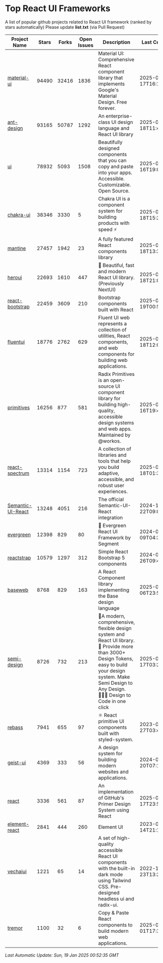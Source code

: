 # Top React UI Frameworks

A list of popular github projects related to React UI framework (ranked by stars automatically)
Please update **list.txt** (via Pull Request)

| Project Name | Stars | Forks | Open Issues | Description | Last Commit |
| ------------ | ----- | ----- | ----------- | ----------- | ----------- |
| [material-ui](https://github.com/mui/material-ui) |94490|32416|1836|Material UI: Comprehensive React component library that implements Google&#39;s Material Design. Free forever.|2025-01-17T16:19:36Z|
| [ant-design](https://github.com/ant-design/ant-design) |93165|50787|1292|An enterprise-class UI design language and React UI library|2025-01-18T11:44:58Z|
| [ui](https://github.com/shadcn-ui/ui) |78932|5093|1508|Beautifully designed components that you can copy and paste into your apps. Accessible. Customizable. Open Source.|2025-01-16T19:04:03Z|
| [chakra-ui](https://github.com/chakra-ui/chakra-ui) |38346|3330|5|Chakra UI is a component system for building products with speed ⚡️|2025-01-18T15:28:10Z|
| [mantine](https://github.com/mantinedev/mantine) |27457|1942|23|A fully featured React components library|2025-01-18T13:32:05Z|
| [heroui](https://github.com/heroui-inc/heroui) |22693|1610|447|🚀 Beautiful, fast and modern React UI library. (Previously NextUI)|2025-01-18T21:04:53Z|
| [react-bootstrap](https://github.com/react-bootstrap/react-bootstrap) |22459|3609|210|Bootstrap components built with React|2025-01-19T00:50:12Z|
| [fluentui](https://github.com/microsoft/fluentui) |18776|2762|629|Fluent UI web represents a collection of utilities, React components, and web components for building web applications.|2025-01-18T12:01:10Z|
| [primitives](https://github.com/radix-ui/primitives) |16256|877|581|Radix Primitives is an open-source UI component library for building high-quality, accessible design systems and web apps. Maintained by @workos.|2025-01-16T19:40:57Z|
| [react-spectrum](https://github.com/adobe/react-spectrum) |13314|1154|723|A collection of libraries and tools that help you build adaptive, accessible, and robust user experiences.|2025-01-18T01:35:59Z|
| [Semantic-UI-React](https://github.com/Semantic-Org/Semantic-UI-React) |13248|4051|216|The official Semantic-UI-React integration|2024-11-22T09:09:59Z|
| [evergreen](https://github.com/segmentio/evergreen) |12398|829|80|🌲 Evergreen React UI Framework by Segment|2024-07-09T04:30:28Z|
| [reactstrap](https://github.com/reactstrap/reactstrap) |10579|1297|312|Simple React Bootstrap 5 components|2024-09-26T09:40:49Z|
| [baseweb](https://github.com/uber/baseweb) |8768|829|163|A React Component library implementing the Base design language|2025-01-06T23:55:32Z|
| [semi-design](https://github.com/DouyinFE/semi-design) |8726|732|213|🚀A modern, comprehensive, flexible design system and React UI library. 🎨 Provide more than 3000+ Design Tokens, easy to build your design system. Make Semi Design to Any Design.  🧑🏻‍💻 Design to Code in one click |2025-01-17T03:26:32Z|
| [rebass](https://github.com/rebassjs/rebass) |7941|655|97|:atom_symbol: React primitive UI components built with styled-system.|2023-07-27T03:42:53Z|
| [geist-ui](https://github.com/geist-org/geist-ui) |4369|333|56|A design system for building modern websites and applications.|2024-07-20T07:18:46Z|
| [react](https://github.com/primer/react) |3336|561|87|An implementation of GitHub&#39;s Primer Design System using React|2025-01-17T23:50:56Z|
| [element-react](https://github.com/ElemeFE/element-react) |2841|444|260|Element UI|2023-01-14T21:13:08Z|
| [vechaiui](https://github.com/vechai/vechaiui) |1221|65|14|A set of high-quality accessible React UI components with the built-in dark mode using Tailwind CSS. Pre-designed headless ui and radix-ui.|2022-12-23T13:29:41Z|
| [tremor](https://github.com/tremorlabs/tremor) |1100|32|6|Copy &amp; Paste React components to build modern web applications. |2025-01-01T17:38:05Z|

*Last Automatic Update: Sun, 19 Jan 2025 00:52:35 GMT*